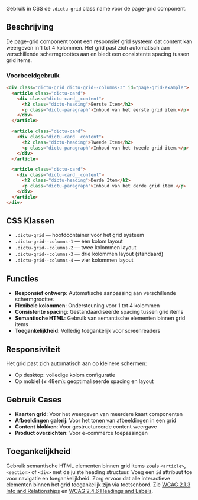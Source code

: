 Gebruik in CSS de `.dictu-grid` class name voor de page-grid component.

## Beschrijving

De page-grid component toont een responsief grid systeem dat content kan
weergeven in 1 tot 4 kolommen. Het grid past zich automatisch aan verschillende
schermgroottes aan en biedt een consistente spacing tussen grid items.

### Voorbeeldgebruik

```html
<div class="dictu-grid dictu-grid--columns-3" id="page-grid-example">
  <article class="dictu-card">
    <div class="dictu-card__content">
      <h2 class="dictu-heading">Eerste Item</h2>
      <p class="dictu-paragraph">Inhoud van het eerste grid item.</p>
    </div>
  </article>

  <article class="dictu-card">
    <div class="dictu-card__content">
      <h2 class="dictu-heading">Tweede Item</h2>
      <p class="dictu-paragraph">Inhoud van het tweede grid item.</p>
    </div>
  </article>

  <article class="dictu-card">
    <div class="dictu-card__content">
      <h2 class="dictu-heading">Derde Item</h2>
      <p class="dictu-paragraph">Inhoud van het derde grid item.</p>
    </div>
  </article>
</div>
```

## CSS Klassen

- `.dictu-grid` — hoofdcontainer voor het grid systeem
- `.dictu-grid--columns-1` — één kolom layout
- `.dictu-grid--columns-2` — twee kolommen layout
- `.dictu-grid--columns-3` — drie kolommen layout (standaard)
- `.dictu-grid--columns-4` — vier kolommen layout

## Functies

- **Responsief ontwerp**: Automatische aanpassing aan verschillende
  schermgroottes
- **Flexibele kolommen**: Ondersteuning voor 1 tot 4 kolommen
- **Consistente spacing**: Gestandaardiseerde spacing tussen grid items
- **Semantische HTML**: Gebruik van semantische elementen binnen grid items
- **Toegankelijkheid**: Volledig toegankelijk voor screenreaders

## Responsiviteit

Het grid past zich automatisch aan op kleinere schermen:

- Op desktop: volledige kolom configuratie
- Op mobiel (≤ 48em): geoptimaliseerde spacing en layout

## Gebruik Cases

- **Kaarten grid**: Voor het weergeven van meerdere kaart componenten
- **Afbeeldingen galerij**: Voor het tonen van afbeeldingen in een grid
- **Content blokken**: Voor gestructureerde content weergave
- **Product overzichten**: Voor e-commerce toepassingen

## Toegankelijkheid

Gebruik semantische HTML elementen binnen grid items zoals `<article>`,
`<section>` of `<div>` met de juiste heading structuur. Voeg een `id` attribuut
toe voor navigatie en toegankelijkheid. Zorg ervoor dat alle interactieve
elementen binnen het grid toegankelijk zijn via toetsenbord. Zie
[WCAG 2.1.3 Info and Relationships](https://www.w3.org/WAI/WCAG21/Understanding/info-and-relationships.html)
en
[WCAG 2.4.6 Headings and Labels](https://www.w3.org/WAI/WCAG21/Understanding/headings-and-labels.html).
